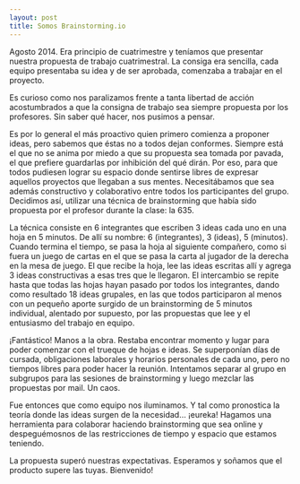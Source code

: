 ```yaml
---
layout: post
title: Somos Brainstorming.io
---
```


Agosto 2014. Era principio de cuatrimestre y teníamos que presentar nuestra propuesta de trabajo cuatrimestral. La consiga era sencilla, cada equipo presentaba su idea y de ser aprobada, comenzaba a trabajar en el proyecto.

Es curioso como nos paralizamos frente a tanta libertad de acción acostumbrados a que la consigna de trabajo sea siempre propuesta por los profesores. Sin saber qué hacer, nos pusimos a pensar.

Es por lo general el más proactivo quien primero comienza a proponer ideas, pero sabemos que éstas no a todos dejan conformes. Siempre está el que no se anima por miedo a que su propuesta sea tomada por pavada, el que prefiere guardarlas por inhibición del qué dirán. Por eso, para que todos pudiesen lograr su espacio donde sentirse libres de expresar aquellos proyectos que llegaban a sus mentes. Necesitábamos que sea además constructivo y colaborativo entre todos los participantes del grupo. Decidimos así, utilizar una técnica de brainstorming que había sido propuesta por el profesor durante la clase: la 635.

La técnica consiste en 6 integrantes que escriben 3 ideas cada uno en una hoja en 5 minutos. De allí su nombre: 6 (integrantes), 3 (ideas), 5 (minutos). Cuando termina el tiempo, se pasa la hoja al siguiente compañero, como si fuera un juego de cartas en el que se pasa la carta al jugador de la derecha en la mesa de juego. El que recibe la hoja, lee las ideas escritas allí y agrega 3 ideas constructivas a esas tres que le llegaron. El intercambio se repite hasta que todas las hojas hayan pasado por todos los integrantes, dando como resultado 18 ideas grupales, en las que todos participaron al menos con un pequeño aporte surgido de un brainstorming de 5 minutos individual, alentado por supuesto, por las propuestas que lee y el entusiasmo del trabajo en equipo.

¡Fantástico! Manos a la obra. Restaba encontrar momento y lugar para poder comenzar con el trueque de hojas e ideas. Se superponían días de cursada, obligaciones laborales y horarios personales de cada uno, pero no tiempos libres para poder hacer la reunión. Intentamos separar al grupo en subgrupos para las sesiones de brainstorming y luego mezclar las propuestas por mail. Un caos.

Fue entonces que como equipo nos iluminamos. Y tal como pronostica la teoría donde las ideas surgen de la necesidad… ¡eureka! Hagamos una herramienta para colaborar haciendo brainstorming que sea online y despeguémosnos de las restricciones de tiempo y espacio que estamos teniendo.

La propuesta superó nuestras expectativas. Esperamos y soñamos que el producto supere las tuyas. Bienvenido!
